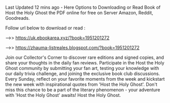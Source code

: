 Last Updated 12 mins ago - Here Options to Downloading or Read Book of Host the Holy Ghost the PDF online for free on Server Amazon, Reddit, Goodreads.
 
Follow url below to download or read :
 
-->> https://uk.ebookarea.xyz/?book=1951201272
 
-->> https://zhauma-listreales.blogspot.com/?book=1951201272
 
Join our Collector's Corner to discover rare editions and signed copies, and share your thoughts in the daily fan reviews.
Participate in the Host the Holy Ghost community by submitting your fan art, testing your knowledge with our daily trivia challenge, and joining the exclusive book club discussions.
Every Sunday, reflect on your favorite moments from the week and kickstart the new week with inspirational quotes from 'Host the Holy Ghost'. Don't miss this chance to be a part of the literary phenomenon - your adventure with 'Host the Holy Ghost' awaits! Host the Holy Ghost.

